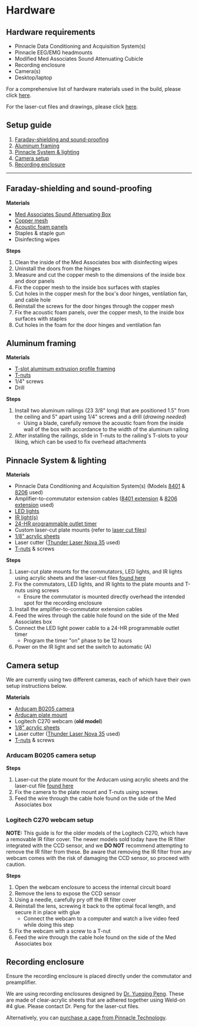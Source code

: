 # Hardware 

## Hardware requirements

- Pinnacle Data Conditioning and Acquisition System(s)
- Pinnacle EEG/EMG headmounts
- Modified Med Associates Sound Attenuating Cubicle
- Recording enclosure
- Camera(s)
- Desktop/laptop

For a comprehensive list of hardware materials used in the build, please
click [here](./BOM.md).

For the laser-cut files and drawings, please click [here](./Laser%20cut%20parts/).

## Setup guide
1. [Faraday-shielding and sound-proofing](#faraday-shielding-and-sound-proofing)
2. [Aluminum framing](#aluminum-framing)
3. [Pinnacle System & lighting](#pinnacle-system--lighting)
4. [Camera setup](#camera-setup)
5. [Recording enclosure](#recording-enclosure)

-----

## Faraday-shielding and sound-proofing

**Materials**
- [Med Associates Sound Attenuating Box](https://med-associates.com/product/sound-attenuating-cubicles-mdf/)
- [Copper mesh](https://www.twpinc.com/100-mesh-copper-0045-wire-dia)
- [Acoustic foam panels](https://www.amazon.com/Self-Adhesive-Quick-Recovery-Elasticity-Eco-Friendly-WVOVW/dp/B0BLTSW8KC)
- Staples & staple gun
- Disinfecting wipes

**Steps**
1. Clean the inside of the Med Associates box with disinfecting wipes
2. Uninstall the doors from the hinges
3. Measure and cut the copper mesh to the dimensions of the inside box and door
   panels
4. Fix the copper mesh to the inside box surfaces with staples
5. Cut holes in the copper mesh for the box's door hinges, ventilation fan, and cable hole
6. Reinstall the screws for the door hinges through the copper mesh
7. Fix the acoustic foam panels, over the copper mesh, to the inside box
   surfaces with staples
8. Cut holes in the foam for the door hinges and ventilation fan

## Aluminum framing

**Materials**
- [T-slot aluminum extrusion profile
  framing](https://8020.net/framing-options/t-slotted-profiles.html)
- [T-nuts](https://8020.net/search/?q=t-nut)
- 1/4" screws
- Drill

**Steps**
1. Install two aluminum railings (23 3/8" long) that are positioned 1.5" from
   the ceiling and 5" apart using 1/4" screws and a drill (_drawing needed_)
    * Using a blade, carefully remove the acoustic foam from the inside wall of
      the box with accordance to the width of the aluminum
      railing
2. After installing the railings, slide in T-nuts to the railing's T-slots to
   your liking, which can be used to fix overhead attachments

## Pinnacle System & lighting

**Materials**
- Pinnacle Data Conditioning and Acquisition System(s) (Models
  [8401](https://store.pinnaclet.com/products/8401-hr-4-channel-data-conditioning-and-acquisition)
  &
  [8206](https://store.pinnaclet.com/products/8206-data-conditioning-and-acquisition-system)
  used)
- Amplifier-to-commutator extension cables ([8401
  extension](https://www.amazon.com/Copartner-E119932-T-20276-15-Pin-Monitor/dp/B00MSE7Y3W/)
  & [8206
  extension](https://www.amazon.com/Shielded-Cable-Black-Mouse-Keyboard/dp/B0933GL5CX/)
  used)
- [LED
  lights](https://www.amazon.com/JUSJUBR-Lighting-Dimmable-Function-Bookshelf/dp/B0CCDPNYFG)
- [IR light(s)](https://store.pinnaclet.com/products/9057-illuminator)
- [24-HR programmable outlet timer](https://www.amazon.com/Fosmon-Programmable-Seasonal-Portable-Aquarium/dp/B07HCQKRRY)
- Custom laser-cut plate mounts (refer to [laser cut
  files](./Laser%20cut%20parts/))
- [1/8" acrylic sheets](https://www.canalplastic.com/)
- Laser cutter ([Thunder Laser Nova
  35](https://www.thunderlaserusa.com/machines/nova/) used)
- [T-nuts](https://8020.net/search/?q=t-nut) & screws

**Steps**
1. Laser-cut plate mounts for the commutators, LED lights, and IR lights using
   acrylic sheets and the laser-cut files [found
   here](./Laser%20cut%20parts/)
2. Fix the commutators, LED lights, and IR lights to the plate mounts and T-nuts
   using screws
    * Ensure the commutator is mounted directly overhead the intended spot for the recording enclosure
3. Install the amplifier-to-commutator extension cables
4. Feed the wires through the cable hole found on the side of the Med Associates
   box
5. Connect the LED light power cable to a 24-HR programmable outlet timer
    * Program the timer "on" phase to be 12 hours
6. Power on the IR light and set the switch to automatic (A)

## Camera setup

We are currently using two different cameras, each of which have their own setup
instructions below.

**Materials**
- [Arducam B0205 camera](https://www.amazon.com/Arducam-Computer-Automatic-Switching-All-Day/dp/B0829HZ3Q7/)
- [Arducam plate mount](./Laser%20cut%20parts/arducam_mount)
- Logitech C270 webcam (**old model**)
- [1/8" acrylic sheets](https://www.canalplastic.com/)
- Laser cutter ([Thunder Laser Nova
  35](https://www.thunderlaserusa.com/machines/nova/) used)
- [T-nuts](https://8020.net/search/?q=t-nut) & screws

### Arducam B0205 camera setup

**Steps**
1. Laser-cut the plate mount for the Arducam using acrylic sheets and the
   laser-cut file [found here](./Laser%20cut%20parts/arducam_mount)
2. Fix the camera to the plate mount and T-nuts using screws
3. Feed the wire through the cable hole found on the side of the Med Associates
   box

### Logitech C270 webcam setup

**NOTE:** This guide is for the older models of the Logitech C270, which have a removable IR filter
cover. The newer models sold today have the IR filter integrated
with the CCD sensor, and we **DO NOT** recommend attempting to remove the IR
filter from these. Be aware that removing the IR filter from any webcam comes with the risk of
damaging the CCD sensor, so proceed with caution.

**Steps**
1. Open the webcam enclosure to access the internal circuit board
2. Remove the lens to expose the CCD sensor
3. Using a needle, carefully pry off the IR filter cover
4. Reinstall the lens, screwing it back to the optimal focal length, and secure
   it in place with glue
    * Connect the webcam to a computer and watch a live video feed while doing
      this step
5. Fix the webcam with a screw to a T-nut
6. Feed the wire through the cable hole found on the side of the Med Associates
   box

## Recording enclosure

Ensure the recording enclosure is placed directly under the commutator and preamplifier.

We are using recording enclosures designed by [Dr. Yueqing
Peng](https://www.pathology.columbia.edu/profile/yueqing-peng-phd). These are
made of clear-acrylic sheets that are adhered together using Weld-on #4 glue.
Please contact Dr. Peng for the laser-cut files.

Alternatively, you can [purchase a cage from Pinnacle Technology](https://store.pinnaclet.com/collections/cages).